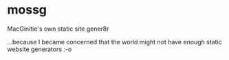 # mossg
MacGinitie's own static site gener8r

...because I became concerned that the world might not have enough static website generators :-o
